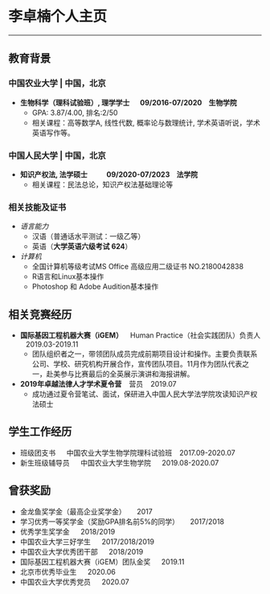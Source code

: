 # 李卓楠个人主页
---
## 教育背景
### 中国农业大学 | 中国，北京
- **生物科学（理科试验班）, 理学学士  &emsp; 09/2016-07/2020 &ensp; 生物学院**
  - GPA: 3.87/4.00, 排名:2/50
  - 相关课程：高等数学A, 线性代数, 概率论与数理统计, 学术英语听说，学术英语写作等。

### 中国人民大学 | 中国，北京
- **知识产权法, 法学硕士 &emsp; &emsp; 09/2020-07/2023 &ensp; 法学院**
  - 相关课程：民法总论，知识产权法基础理论等

### 相关技能及证书
- *语言能力*
  - 汉语（普通话水平测试：一级乙等）
  - 英语（**大学英语六级考试 624**）
- *计算机*
  - 全国计算机等级考试MS Office 高级应用二级证书 NO.2180042838 
  - R语言和Linux基本操作
  - Photoshop 和 Adobe Audition基本操作

## 相关竞赛经历
- **国际基因工程机器大赛（iGEM）** &ensp; Human Practice（社会实践团队）负责人  &ensp; 2019.03-2019.11
  - 团队组织者之一，带领团队成员完成前期项目设计和操作。主要负责联系公司、学校、研究机构开展合作，宣传团队项目。11月作为团队代表之一，赴美参与比赛最后的全英展示演讲和海报讲解。
- **2019年卓越法律人才学术夏令营** &ensp; 营员 &ensp; 2019.07
  - 成功通过夏令营笔试、面试，保研进入中国人民大学法学院攻读知识产权法硕士

## 学生工作经历
- 班级团支书 &emsp; 中国农业大学生物学院理科试验班 &ensp; 2017.09-2020.07
- 新生班级辅导员 &emsp; 中国农业大学生物学院 &emsp; 2019.08-2020.07

## 曾获奖励
- 金龙鱼奖学金（最高企业奖学金） &emsp; 2017
- 学习优秀一等奖学金（奖励GPA排名前5%的同学） &emsp; 2017/2018
- 优秀学生奖学金 &emsp; 2018/2019
- 中国农业大学三好学生 &emsp; 2017/2018/2019
- 中国农业大学优秀团干部 &emsp; 2018/2019
- 国际基因工程机器大赛（iGEM）团队金奖 &emsp; 2019.11
- 北京市优秀毕业生 &emsp; 2020.06
- 中国农业大学优秀党员 &emsp; 2020.07
